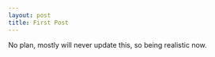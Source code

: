 ```yaml
---
layout: post
title: First Post
---
```


No plan, mostly will never update this, so being realistic now.
